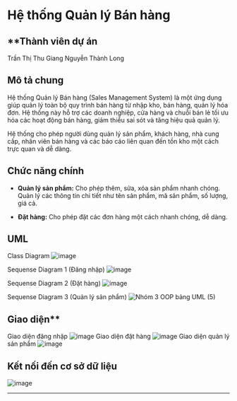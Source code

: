 # **Hệ thống Quản lý Bán hàng**

## **Thành viên dự án
Trần Thị Thu Giang
Nguyễn Thành Long

## **Mô tả chung**

Hệ thống Quản lý Bán hàng (Sales Management System) là một ứng dụng giúp quản lý toàn bộ quy trình bán hàng từ nhập kho, bán hàng, quản lý hóa đơn. Hệ thống này hỗ trợ các doanh nghiệp, cửa hàng và chuỗi bán lẻ tối ưu hóa các hoạt động bán hàng, giảm thiểu sai sót và tăng hiệu quả quản lý. 

Hệ thống cho phép người dùng quản lý sản phẩm, khách hàng, nhà cung cấp, nhân viên bán hàng và các báo cáo liên quan đến tồn kho một cách trực quan và dễ dàng.

## **Chức năng chính**

- **Quản lý sản phẩm:** Cho phép thêm, sửa, xóa sản phẩm nhanh chóng. Quản lý các thông tin chi tiết như tên sản phẩm, mã sản phẩm, số lượng, giá cả.
  
- **Đặt hàng:** Cho phép đặt các đơn hàng một cách nhanh chóng, dễ dàng.

## **UML**
Class Diagram
![image](https://github.com/user-attachments/assets/65458d32-3a85-4306-b3bb-4dcf97cca452)

Sequense Diagram 1 (Đăng nhập)
![image](https://github.com/user-attachments/assets/77019eeb-7163-479e-8b47-1e22fbc7e555)

Sequense Diagram 2 (Đặt hàng)
![image](https://github.com/user-attachments/assets/76640593-0f67-48a7-8072-913b86a2dc94)

Sequense Diagram 3 (Quản lý sản phẩm)
![Nhóm 3 OOP bảng UML (5)](https://github.com/user-attachments/assets/1ab51b79-28c3-427c-8377-a749c27552bc)

## Giao diện**
Giao diện đăng nhập
![image](https://github.com/user-attachments/assets/ebda8f41-5a62-4d10-ac2d-77680f4fa99c)
Giao diện đặt hàng
![image](https://github.com/user-attachments/assets/af9219cc-b89c-4830-99b2-adf55a924147)
Giao diện quản lý sản phẩm
![image](https://github.com/user-attachments/assets/319974f5-1584-44aa-a0f0-fa793d588ea6)

## **Kết nối đến cơ sở dữ liệu**
![image](https://github.com/user-attachments/assets/5c69e70b-df75-4a92-884d-14fdbd192394)

---
